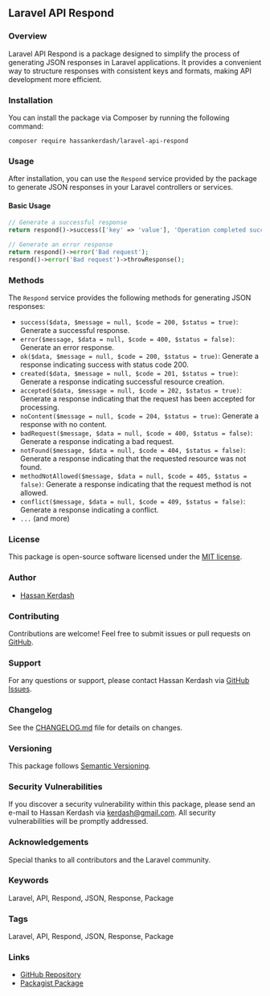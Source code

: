 ## Laravel API Respond

### Overview
Laravel API Respond is a package designed to simplify the process of generating JSON responses in Laravel applications. It provides a convenient way to structure responses with consistent keys and formats, making API development more efficient.

### Installation
You can install the package via Composer by running the following command:
```
composer require hassankerdash/laravel-api-respond
```

### Usage
After installation, you can use the `Respond` service provided by the package to generate JSON responses in your Laravel controllers or services.

#### Basic Usage
```php
// Generate a successful response
return respond()->success(['key' => 'value'], 'Operation completed successfully');

// Generate an error response
return respond()->error('Bad request');
respond()->error('Bad request')->throwResponse();
```

### Methods
The `Respond` service provides the following methods for generating JSON responses:

- `success($data, $message = null, $code = 200, $status = true)`: Generate a successful response.
- `error($message, $data = null, $code = 400, $status = false)`: Generate an error response.
- `ok($data, $message = null, $code = 200, $status = true)`: Generate a response indicating success with status code 200.
- `created($data, $message = null, $code = 201, $status = true)`: Generate a response indicating successful resource creation.
- `accepted($data, $message = null, $code = 202, $status = true)`: Generate a response indicating that the request has been accepted for processing.
- `noContent($message = null, $code = 204, $status = true)`: Generate a response with no content.
- `badRequest($message, $data = null, $code = 400, $status = false)`: Generate a response indicating a bad request.
- `notFound($message, $data = null, $code = 404, $status = false)`: Generate a response indicating that the requested resource was not found.
- `methodNotAllowed($message, $data = null, $code = 405, $status = false)`: Generate a response indicating that the request method is not allowed.
- `conflict($message, $data = null, $code = 409, $status = false)`: Generate a response indicating a conflict.
- `...` (and more)

### License
This package is open-source software licensed under the [MIT license](https://opensource.org/licenses/MIT).

### Author
- [Hassan Kerdash](https://github.com/kerdash)

### Contributing
Contributions are welcome! Feel free to submit issues or pull requests on [GitHub](https://github.com/kerdash/laravel-api-respond).

### Support
For any questions or support, please contact Hassan Kerdash via [GitHub Issues](https://github.com/kerdash/laravel-api-respond/issues).

### Changelog
See the [CHANGELOG.md](https://github.com/kerdash/laravel-api-respond/blob/main/CHANGELOG.md) file for details on changes.

### Versioning
This package follows [Semantic Versioning](https://semver.org/).

### Security Vulnerabilities
If you discover a security vulnerability within this package, please send an e-mail to Hassan Kerdash via [kerdash@gmail.com](mailto:kerdash@gmail.com). All security vulnerabilities will be promptly addressed.

### Acknowledgements
Special thanks to all contributors and the Laravel community.

### Keywords
Laravel, API, Respond, JSON, Response, Package

### Tags
Laravel, API, Respond, JSON, Response, Package

### Links
- [GitHub Repository](https://github.com/kerdash/laravel-api-respond)
- [Packagist Package](https://packagist.org/packages/kerdash/laravel-api-respond)